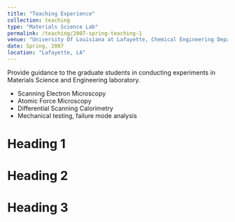 ```yaml
---
title: "Teaching Experience"
collection: teaching
type: "Materials Science Lab"
permalink: /teaching/2007-spring-teaching-1
venue: "University Of Louisiana at Lafayette, Chemical Engineering Department"
date: Spring, 2007
location: "Lafayette, LA"
---
```


Provide guidance to the graduate students in conducting experiments in Materials Science and Engineering laboratory.
- Scanning Electron Microscopy
- Atomic Force Microscopy
- Differential Scanning Calorimetry
- Mechanical testing, failure mode analysis

Heading 1
======

Heading 2
======

Heading 3
======